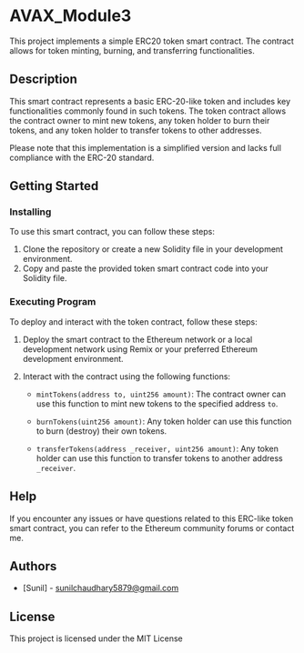 # AVAX_Module3
This project implements a simple ERC20 token smart contract. The contract allows for token minting, burning, and transferring functionalities.

## Description

This smart contract represents a basic ERC-20-like token and includes key functionalities commonly found in such tokens. The token contract allows the contract owner to mint new tokens, any token holder to burn their tokens, and any token holder to transfer tokens to other addresses.

Please note that this implementation is a simplified version and lacks full compliance with the ERC-20 standard.

## Getting Started

### Installing

To use this smart contract, you can follow these steps:

1. Clone the repository or create a new Solidity file in your development environment.
2. Copy and paste the provided token smart contract code into your Solidity file.

### Executing Program

To deploy and interact with the token contract, follow these steps:

1. Deploy the smart contract to the Ethereum network or a local development network using Remix or your preferred Ethereum development environment.

2. Interact with the contract using the following functions:
   - `mintTokens(address to, uint256 amount)`: The contract owner can use this function to mint new tokens to the specified address `to`.

   - `burnTokens(uint256 amount)`: Any token holder can use this function to burn (destroy) their own tokens.

   - `transferTokens(address _receiver, uint256 amount)`: Any token holder can use this function to transfer tokens to another address `_receiver`.

## Help

If you encounter any issues or have questions related to this ERC-like token smart contract, you can refer to the Ethereum community forums or contact me.

## Authors

- [Sunil] - sunilchaudhary5879@gmail.com

## License

This project is licensed under the MIT License
